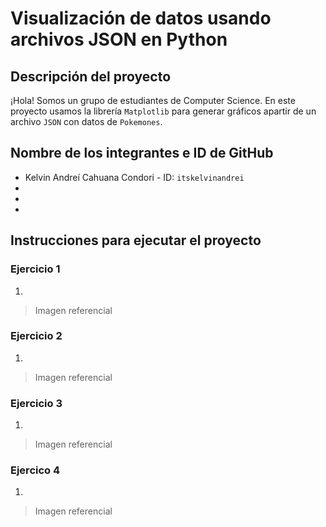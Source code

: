 # Visualización de datos usando archivos JSON en Python

## Descripción del proyecto

¡Hola! Somos un grupo de estudiantes de Computer Science. En este proyecto usamos la librería `Matplotlib` para generar gráficos apartir de un archivo `JSON` con datos de `Pokemones`. 

## Nombre de los integrantes e ID de GitHub

* Kelvin Andreí Cahuana Condori - ID: `itskelvinandrei`
*
*
*

## Instrucciones para ejecutar el proyecto

### Ejercicio 1

1.

> Imagen referencial

### Ejercicio 2

1.

> Imagen referencial

### Ejercicio 3

1.

> Imagen referencial

### Ejercico 4

1.

> Imagen referencial




